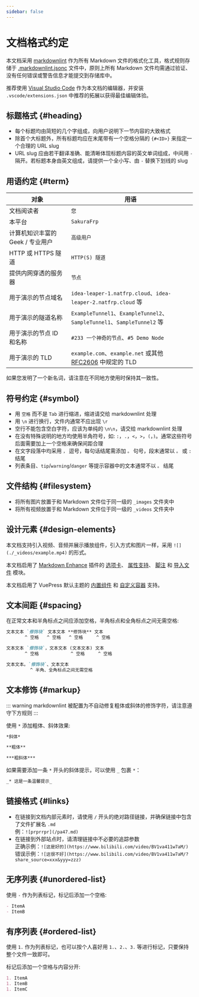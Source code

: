 ```yaml
---
sidebar: false
---
```


# 文档格式约定

本文档采用 [markdownlint](https://www.npmjs.com/package/markdownlint) 作为所有 Markdown 文件的格式化工具，格式规则存储于 [.markdownlint.jsonc](https://github.com/natfrp/wiki/blob/master/.markdownlint.jsonc) 文件中，原则上所有 Markdown 文件均需通过验证、没有任何错误或警告信息才能提交到存储库中。

推荐使用 [Visual Studio Code](https://code.visualstudio.com/Download) 作为本文档的编辑器，并安装 `.vscode/extensions.json` 中推荐的拓展以获得最佳编辑体验。

## 标题格式 {#heading}

- 每个标题均由简短的几个字组成，向用户说明下一节内容的大致格式
- 除首个大标题外，所有标题均应在末尾带有一个空格分隔的 `{#<ID>}` 来指定一个合理的 URL slug
- URL slug 应由若干翻译准确、能清晰体现标题内容的英文单词组成，中间用 `-` 隔开。若标题本身由英文组成，请提供一个全小写、由 `-` 替换下划线的 slug

## 用语约定 {#term}

| 对象 | 用语 |
| --- | --- |
| 文档阅读者 | `您` |
| 本平台 | `SakuraFrp` |
| 计算机知识丰富的 Geek / 专业用户 | `高级用户` |
| HTTP 或 HTTPS 隧道 | `HTTP(S) 隧道` |
| 提供内网穿透的服务器 | `节点` |
| 用于演示的节点域名 | `idea-leaper-1.natfrp.cloud`、`idea-leaper-2.natfrp.cloud` 等 |
| 用于演示的隧道名称 | `ExampleTunnel1`、`ExampleTunnel2`、`SampleTunnel1`、`SampleTunnel2` 等 |
| 用于演示的节点 ID 和名称 | `#233 一个神奇的节点`、`#5 Demo Node` |
| 用于演示的 TLD | `example.com`、`example.net` 或其他 [RFC2606](https://tools.ietf.org/html/rfc2606) 中规定的 TLD |

如果您发明了一个新名词，请注意在不同地方使用时保持其一致性。

## 符号约定 {#symbol}

- 用 `空格` 而不是 `Tab` 进行缩进，缩进请交给 markdownlint 处理
- 用 `\n` 进行换行，文件内通常不应出现 `\r`
- 空行不能包含空白字符，应该为单纯的 `\n\n`，请交给 markdownlint 处理
- 在没有特殊说明的地方均使用半角符号，如: `:`，`.`，`<`，`>`，`(`，`)`。通常这些符号后面需要加上一个空格来确保间距合理
- 在文字段落中均采用 `，` 逗号，每句话结尾需添加 `。` 句号，段末通常以 `。` 或 `:` 结尾
- 列表条目、`tip`/`warning`/`danger` 等提示容器中的文本通常不以 `。` 结尾

## 文件结构 {#filesystem}

- 将所有图片放置于和 Markdown 文件位于同一级的 `_images` 文件夹中
- 将所有视频放置于和 Markdown 文件位于同一级的 `_videos` 文件夹中

## 设计元素 {#design-elements}

本文档支持引入视频、音频并展示播放组件，引入方式和图片一样，采用 `![](./_videos/example.mp4)` 的形式。

本文档启用了 [Markdown Enhance](https://vuepress-theme-hope.github.io/v2/md-enhance/zh/guide/) 插件的
[选项卡](https://vuepress-theme-hope.github.io/v2/md-enhance/zh/guide/tabs.html)、
[属性支持](https://vuepress-theme-hope.github.io/v2/md-enhance/zh/guide/attrs.html)、
[脚注](https://vuepress-theme-hope.github.io/v2/md-enhance/zh/guide/footnote.html) 和
[导入文件](https://vuepress-theme-hope.github.io/v2/md-enhance/zh/guide/include.html) 模块。

本文档启用了 VuePress 默认主题的 [内置组件](https://v2.vuepress.vuejs.org/zh/reference/default-theme/components.html) 和 [自定义容器](https://v2.vuepress.vuejs.org/zh/reference/default-theme/markdown.html) 支持。

## 文本间距 {#spacing}

在正常文本和半角标点之间应添加空格，半角标点和全角标点之间无需空格:

```markdown
文本文本 `修饰块` 文本文本 **修饰块** 文本
       ^ 空格   ^ 空格   ^ 空格     ^ 空格

文本文本 `修饰块`，文本文本 (文本文本) 文本
       ^ 空格            ^ 空格     ^ 空格

文本文本。`修饰块`、文本文本
         ^ 半角、全角标点之间无需空格
```

## 文本修饰 {#markup}

::: warning
markdownlint 被配置为不自动修复粗体或斜体的修饰字符，请注意遵守下方规则
:::

使用 `*` 添加粗体、斜体效果:

```markdown
*斜体*

**粗体**

***粗斜体***
```

如果需要添加一条 `*` 开头的斜体提示，可以使用 `_` 包裹 `*`：

```markdown
_* 这是一条温馨提示_
```

## 链接格式 {#links}

- 在链接到文档内部元素时，请使用 `/` 开头的绝对路径链接，并确保链接中包含了文件扩展名 `.md`  
  例：`![prprrpr](/pa47.md)`
- 在链接到外部站点时，请清理链接中不必要的追踪参数  
  正确示例：`![这是好的](https://www.bilibili.com/video/BV1va411w7aM/)`  
  错误示例：`![这很不好](https://www.bilibili.com/video/BV1va411w7aM/?share_source=xxx&yyy=zzz)`

## 无序列表 {#unordered-list}

使用 `-` 作为列表标记，标记后添加一个空格:

```markdown
- ItemA
- ItemB
```

## 有序列表 {#ordered-list}

使用 `1.` 作为列表标记，也可以按个人喜好用 `1.`、`2.`、`3.` 等进行标记，只要保持整个文件一致即可。

标记后添加一个空格与内容分开:

```markdown
1. ItemA
1. ItemB
1. ItemC
```
